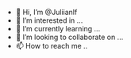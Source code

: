 - 👋 Hi, I’m @Juliianlf
- 👀 I’m interested in ...
- 🌱 I’m currently learning ...
- 💞️ I’m looking to collaborate on ...
- 📫 How to reach me ..
<!---
Juliianlf/Juliianlf is a ✨ special ✨ repository because its `README.md` (this file) appears on your GitHub profile.
You can click the Preview link to take a look at your changes.
--->
